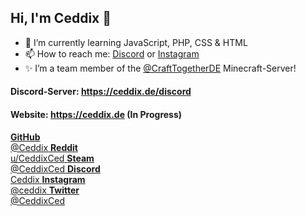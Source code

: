 ## Hi, I'm Ceddix 👋

- 🌱 I’m currently learning JavaScript, PHP, CSS & HTML
- 📫 How to reach me: [Discord](https://discord.com/users/463620307245072384) or [Instagram](https://www.instagram.com/ceddix/)
- ✨ I’m a team member of the [@CraftTogetherDE](https://github.com/CraftTogetherDE) Minecraft-Server!

#### Discord-Server: https://ceddix.de/discord
#### Website: https://ceddix.de (In Progress)


<link rel="stylesheet" href="/styles.css">
<div class="main-social">
                 <a href="https://github.com/Ceddix" class="social-github tooltip tooltip-bottom">
                     <i class="fab fa-github"></i>
                     <span class="tooltiptext-bottom"><strong>GitHub</strong><br>@Ceddix</span>
                 </a>
                 <a href="https://www.reddit.com/user/CeddixCed" class="social-reddit tooltip tooltip-bottom">
                     <i class="fab fa-reddit"></i>
                     <span class="tooltiptext-bottom"><strong>Reddit</strong><br>u/CeddixCed</span>
                 </a>
                 <a href="https://steamcommunity.com/id/ceddix/" class="social-steam tooltip tooltip-bottom">
                     <i class="fab fa-steam"></i>
                     <span class="tooltiptext-bottom"><strong>Steam</strong><br>@CeddixCed</span>
                 </a>
                 <a href="https://discord.com/invite/FGCq5GN" class="social-discord tooltip tooltip-bottom">
                     <i class="fab fa-discord"></i>
                     <span class="tooltiptext-bottom"><strong>Discord</strong><br>Ceddix</span>
                 </a>
                 <a href="https://www.instagram.com/ceddix/" class="social-instagram tooltip tooltip-bottom">
                     <i class="fab fa-instagram"></i>
                     <span class="tooltiptext-bottom"><strong>Instagram</strong><br>@ceddix</span>
                 </a>
                 <a href="https://twitter.com/CeddixCed/" class="social-twitter tooltip tooltip-bottom">
                     <i class="fab fa-twitter"></i>
                     <span class="tooltiptext-bottom"><strong>Twitter</strong><br>@CeddixCed</span>
                 </a>
</div>
